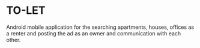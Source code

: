 # TO-LET
Android mobile application for the searching apartments, houses, offices as a renter and posting the ad as an owner and communication with each other.
